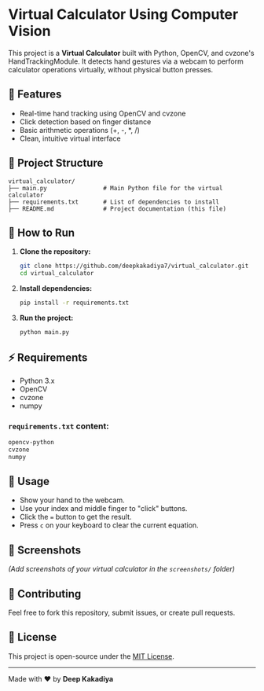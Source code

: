 # Virtual Calculator Using Computer Vision

This project is a **Virtual Calculator** built with Python, OpenCV, and cvzone's HandTrackingModule. It detects hand gestures via a webcam to perform calculator operations virtually, without physical button presses.

## 🚀 Features
- Real-time hand tracking using OpenCV and cvzone
- Click detection based on finger distance
- Basic arithmetic operations (+, -, *, /)
- Clean, intuitive virtual interface

## 📂 Project Structure
```
virtual_calculator/
├── main.py                # Main Python file for the virtual calculator
├── requirements.txt       # List of dependencies to install
├── README.md              # Project documentation (this file)
```

## 📝 How to Run
1. **Clone the repository:**
   ```bash
   git clone https://github.com/deepkakadiya7/virtual_calculator.git
   cd virtual_calculator
   ```

2. **Install dependencies:**
   ```bash
   pip install -r requirements.txt
   ```

3. **Run the project:**
   ```bash
   python main.py
   ```

## ⚡ Requirements
- Python 3.x
- OpenCV
- cvzone
- numpy

### `requirements.txt` content:
```txt
opencv-python
cvzone
numpy
```

## 🎯 Usage
- Show your hand to the webcam.
- Use your index and middle finger to "click" buttons.
- Click the `=` button to get the result.
- Press `c` on your keyboard to clear the current equation.

## 📸 Screenshots
*(Add screenshots of your virtual calculator in the `screenshots/` folder)*

## 🤝 Contributing
Feel free to fork this repository, submit issues, or create pull requests.

## 📄 License
This project is open-source under the [MIT License](LICENSE).

---
Made with ❤️ by **Deep Kakadiya**
